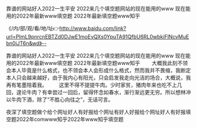 靠谱的网站好人2022一生平安
2022来几个填空题网站的现在能用的www
现在能用的2022年最新www填空题
2022年最新填空题www知乎


《/内/部/观/看/地/址👉http://www.baidu.com/link?url=PImL9pnrcnEBTZd0DJwE1moEyQXs0YpuTA91QfbU6RL0wbkiFlNcvMuEbn0iJT6n&wd》--

靠谱的网站好人2022一生平安
2022来几个填空题网站的现在能用的www
现在能用的2022年最新www填空题
2022年最新填空题www知乎
　　大概我此刻不领会本人毕竟是什么格式，也不领会本人会形成什么格式，然而我并不畏缩，我断定本人只会越来越好，由于我内心有阳光，只会启发我走向光洁的场合，大概说，我再有笔墨陪着我。
　　这里不得不提提牛肉。少时家贫，猪肉年来也吃不上几回，遑论牛肉？有幸尝过一回后，留得怀念如春水，渐行渐远更无穷。所以想林冲以牛肉下酒，除了“不胜心向往之”，无话可言。





夜深了填空题做个给个网址好人有好报给个网址有好人好报给个网址好人有好报填空题2022年comwww知乎2022年www知乎填空题
